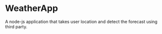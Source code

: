 # WeatherApp
A node-js application that takes user location and detect the forecast using third party.
